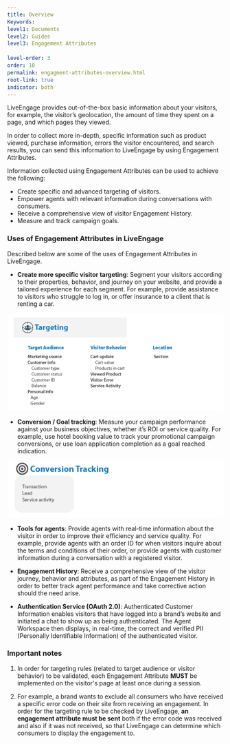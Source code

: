 ```yaml
---
title: Overview
Keywords:
level1: Documents
level2: Guides
level3: Engagement Attributes

level-order: 3
order: 10
permalink: engagment-attributes-overview.html
root-link: true
indicator: both
---
```


LiveEngage provides out-of-the-box basic information about your visitors, for example, the visitor’s geolocation, the amount of time they spent on a page, and which pages they viewed.

In order to collect more in-depth, specific information such as product viewed, purchase information, errors the visitor encountered, and search results, you can send this information to LiveEngage by using Engagement Attributes.

Information collected using Engagement Attributes can be used to achieve the following:

* Create specific and advanced targeting of visitors.
* Empower agents with relevant information during conversations with consumers.
* Receive a comprehensive view of visitor Engagement History.
* Measure and track campaign goals.

### Uses of Engagement Attributes in LiveEngage

Described below are some of the uses of Engagement Attributes in LiveEngage.

* **Create more specific visitor targeting**: Segment your visitors according to their properties, behavior, and journey on your website, and provide a tailored experience for each segment. For example, provide assistance to visitors who struggle to log in, or offer insurance to a client that is renting a car.

![Targeting Examples](img/targeting.png)

* **Conversion / Goal tracking**: Measure your campaign performance against your business objectives, whether it’s ROI or service quality. For example, use hotel booking value to track your promotional campaign conversions, or use loan application completion as a goal reached indication.

![Conversion Tracking](img/conversion.png)

* **Tools for agents**: Provide agents with real-time information about the visitor in order to improve their efficiency and service quality. For example, provide agents with an order ID for when visitors inquire about the terms and conditions of their order, or provide agents with customer information during a conversation with a registered visitor.

* **Engagement History**: Receive a comprehensive view of the visitor journey, behavior and attributes, as part of the Engagement History in order to better track agent performance and take corrective action should the need arise.

* **Authentication Service (OAuth 2.0)**: Authenticated Customer Information enables visitors that have logged into a brand’s website and initiated a chat to show up as being authenticated. The Agent Workspace then displays, in real-time, the correct and verified PII (Personally Identifiable Information) of the authenticated visitor.

### Important notes

1. In order for targeting rules (related to target audience or visitor behavior) to be validated, each Engagement Attribute **MUST** be implemented on the visitor's page at least once during a session.

2. For example, a brand wants to exclude all consumers who have received a specific error code on their site from receiving an engagement. In order for the targeting rule to be checked by LiveEngage, **an engagement attribute must be sent** both if the error code was received and also if it was not received, so that LiveEngage can determine which consumers to display the engagement to.
